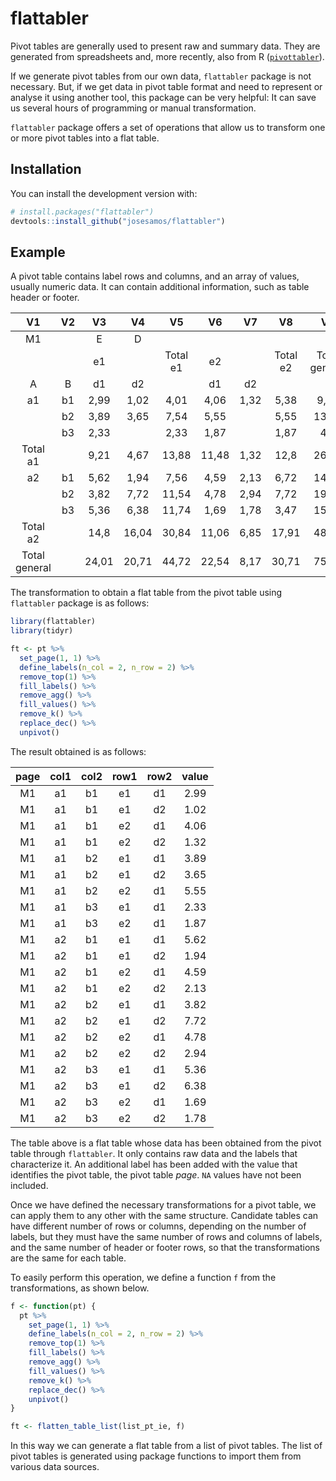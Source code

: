 
<!-- README.md is generated from README.Rmd. Please edit that file -->

# flattabler

<!-- badges: start -->

<!-- badges: end -->

Pivot tables are generally used to present raw and summary data. They
are generated from spreadsheets and, more recently, also from R
([`pivottabler`](https://cran.r-project.org/web/packages/pivottabler/vignettes/v00-vignettes.html)).

If we generate pivot tables from our own data, `flattabler` package is
not necessary. But, if we get data in pivot table format and need to
represent or analyse it using another tool, this package can be very
helpful: It can save us several hours of programming or manual
transformation.

`flattabler` package offers a set of operations that allow us to
transform one or more pivot tables into a flat table.

## Installation

You can install the development version with:

``` r
# install.packages("flattabler")
devtools::install_github("josesamos/flattabler")
```

## Example

A pivot table contains label rows and columns, and an array of values,
usually numeric data. It can contain additional information, such as
table header or footer.

|      V1       | V2 |  V3   |  V4   |    V5    |  V6   |  V7  |    V8    |      V9       |
| :-----------: | :-: | :---: | :---: | :------: | :---: | :--: | :------: | :-----------: |
|      M1       |    |   E   |   D   |          |       |      |          |               |
|               |    |  e1   |       | Total e1 |  e2   |      | Total e2 | Total general |
|       A       | B  |  d1   |  d2   |          |  d1   |  d2  |          |               |
|      a1       | b1 | 2,99  | 1,02  |   4,01   | 4,06  | 1,32 |   5,38   |     9,39      |
|               | b2 | 3,89  | 3,65  |   7,54   | 5,55  |      |   5,55   |     13,09     |
|               | b3 | 2,33  |       |   2,33   | 1,87  |      |   1,87   |      4,2      |
|   Total a1    |    | 9,21  | 4,67  |  13,88   | 11,48 | 1,32 |   12,8   |     26,68     |
|      a2       | b1 | 5,62  | 1,94  |   7,56   | 4,59  | 2,13 |   6,72   |     14,28     |
|               | b2 | 3,82  | 7,72  |  11,54   | 4,78  | 2,94 |   7,72   |     19,26     |
|               | b3 | 5,36  | 6,38  |  11,74   | 1,69  | 1,78 |   3,47   |     15,21     |
|   Total a2    |    | 14,8  | 16,04 |  30,84   | 11,06 | 6,85 |  17,91   |     48,75     |
| Total general |    | 24,01 | 20,71 |  44,72   | 22,54 | 8,17 |  30,71   |     75,43     |

The transformation to obtain a flat table from the pivot table using
`flattabler` package is as follows:

``` r
library(flattabler)
library(tidyr)

ft <- pt %>%
  set_page(1, 1) %>%
  define_labels(n_col = 2, n_row = 2) %>%
  remove_top(1) %>%
  fill_labels() %>%
  remove_agg() %>%
  fill_values() %>%
  remove_k() %>%
  replace_dec() %>%
  unpivot()
```

The result obtained is as follows:

| page | col1 | col2 | row1 | row2 | value |
| :--: | :--: | :--: | :--: | :--: | :---: |
|  M1  |  a1  |  b1  |  e1  |  d1  | 2.99  |
|  M1  |  a1  |  b1  |  e1  |  d2  | 1.02  |
|  M1  |  a1  |  b1  |  e2  |  d1  | 4.06  |
|  M1  |  a1  |  b1  |  e2  |  d2  | 1.32  |
|  M1  |  a1  |  b2  |  e1  |  d1  | 3.89  |
|  M1  |  a1  |  b2  |  e1  |  d2  | 3.65  |
|  M1  |  a1  |  b2  |  e2  |  d1  | 5.55  |
|  M1  |  a1  |  b3  |  e1  |  d1  | 2.33  |
|  M1  |  a1  |  b3  |  e2  |  d1  | 1.87  |
|  M1  |  a2  |  b1  |  e1  |  d1  | 5.62  |
|  M1  |  a2  |  b1  |  e1  |  d2  | 1.94  |
|  M1  |  a2  |  b1  |  e2  |  d1  | 4.59  |
|  M1  |  a2  |  b1  |  e2  |  d2  | 2.13  |
|  M1  |  a2  |  b2  |  e1  |  d1  | 3.82  |
|  M1  |  a2  |  b2  |  e1  |  d2  | 7.72  |
|  M1  |  a2  |  b2  |  e2  |  d1  | 4.78  |
|  M1  |  a2  |  b2  |  e2  |  d2  | 2.94  |
|  M1  |  a2  |  b3  |  e1  |  d1  | 5.36  |
|  M1  |  a2  |  b3  |  e1  |  d2  | 6.38  |
|  M1  |  a2  |  b3  |  e2  |  d1  | 1.69  |
|  M1  |  a2  |  b3  |  e2  |  d2  | 1.78  |

The table above is a flat table whose data has been obtained from the
pivot table through `flattabler`. It only contains raw data and the
labels that characterize it. An additional label has been added with the
value that identifies the pivot table, the pivot table *page*. `NA`
values have not been included.

Once we have defined the necessary transformations for a pivot table, we
can apply them to any other with the same structure. Candidate tables
can have different number of rows or columns, depending on the number of
labels, but they must have the same number of rows and columns of
labels, and the same number of header or footer rows, so that the
transformations are the same for each table.

To easily perform this operation, we define a function `f` from the
transformations, as shown below.

``` r
f <- function(pt) {
  pt %>%
    set_page(1, 1) %>%
    define_labels(n_col = 2, n_row = 2) %>%
    remove_top(1) %>%
    fill_labels() %>%
    remove_agg() %>%
    fill_values() %>%
    remove_k() %>%
    replace_dec() %>%
    unpivot()
}

ft <- flatten_table_list(list_pt_ie, f)
```

In this way we can generate a flat table from a list of pivot tables.
The list of pivot tables is generated using package functions to import
them from various data sources.
